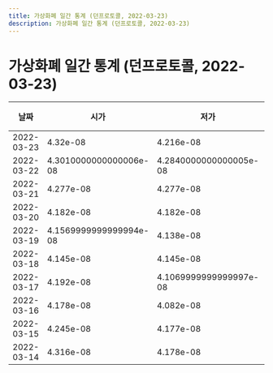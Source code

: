 ```yaml
---
title: 가상화폐 일간 통계 (던프로토콜, 2022-03-23)
description: 가상화폐 일간 통계 (던프로토콜, 2022-03-23)
---
```



가상화폐 일간 통계 (던프로토콜, 2022-03-23)
===

|날짜|시가|저가|고가|종가|비고|
|--|--|--|--|--|--|
|2022-03-23|4.32e-08|4.216e-08|4.32e-08|4.299e-08|    |
|2022-03-22|4.3010000000000006e-08|4.2840000000000005e-08|4.3300000000000004e-08|4.2969999999999994e-08|    |
|2022-03-21|4.277e-08|4.277e-08|4.615e-08|4.328e-08|    |
|2022-03-20|4.182e-08|4.182e-08|4.182e-08|4.182e-08|    |
|2022-03-19|4.1569999999999994e-08|4.138e-08|4.203e-08|4.182e-08|    |
|2022-03-18|4.145e-08|4.145e-08|4.145e-08|4.145e-08|    |
|2022-03-17|4.192e-08|4.1069999999999997e-08|4.192e-08|4.114e-08|    |
|2022-03-16|4.178e-08|4.082e-08|4.178e-08|4.1699999999999996e-08|    |
|2022-03-15|4.245e-08|4.177e-08|4.245e-08|4.177e-08|    |
|2022-03-14|4.316e-08|4.178e-08|4.34e-08|4.178e-08|    |

